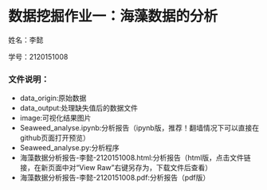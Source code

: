 # 数据挖掘作业一：海藻数据的分析

姓名：李懿

学号：2120151008

### 文件说明：

- data_origin:原始数据
- data_output:处理缺失值后的数据文件
- image:可视化结果图片
- Seaweed_analyse.ipynb:分析报告（ipynb版，推荐！翻墙情况下可以直接在github页面打开预览）
- Seaweed_analyse.py:分析程序
- 海藻数据分析报告-李懿-2120151008.html:分析报告（html版，点击文件链接，在新页面中对“View Raw”右键另存为，下载文件后查看）
- 海藻数据分析报告-李懿-2120151008.pdf:分析报告（pdf版）
